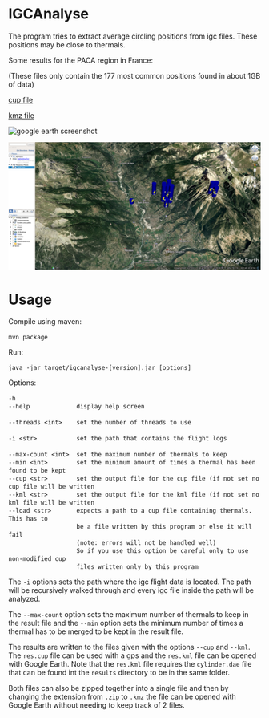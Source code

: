 # IGCAnalyse

The program tries to extract average circling positions
from igc files. These positions may be close to thermals.

Some results for the PACA region in France:

(These files only contain the 177 most common positions found in about 1GB of data)

[cup file](results/res.cup)

[kmz file](results/res.kmz)

![google earth screenshot](results/google_earth_screenshot_1.png)

![google earth screenshot](results/google_earth_screenshot_2.png)

# Usage

Compile using maven:
```
mvn package
```

Run:
```
java -jar target/igcanalyse-[version].jar [options]
```

Options:
```
-h
--help             display help screen

--threads <int>    set the number of threads to use

-i <str>           set the path that contains the flight logs

--max-count <int>  set the maximum number of thermals to keep
--min <int>        set the minimum amount of times a thermal has been found to be kept
--cup <str>        set the output file for the cup file (if not set no cup file will be written
--kml <str>        set the output file for the kml file (if not set no kml file will be written
--load <str>       expects a path to a cup file containing thermals. This has to
                   be a file written by this program or else it will fail
                   (note: errors will not be handled well)
                   So if you use this option be careful only to use non-modified cup
                   files written only by this program
```

The `-i` options sets the path where the igc flight data is located. The path
will be recursively walked through and every igc file inside the path will
be analyzed.

The `--max-count` option sets the maximum number of thermals to keep in the result
file and the `--min` option sets the minimum number of times a thermal has to be merged
to be kept in the result file.

The results are written to the files given with the options `--cup` and `--kml`. The `res.cup` file
can be used with a gps and the `res.kml` file can be opened with Google Earth.
Note that the `res.kml` file requires the `cylinder.dae` file that can be found
int the `results` directory to be in the same folder.

Both files can also be zipped together into a single file and then by changing
the extension from `.zip` to `.kmz` the file can be opened with Google Earth
without needing to keep track of 2 files.